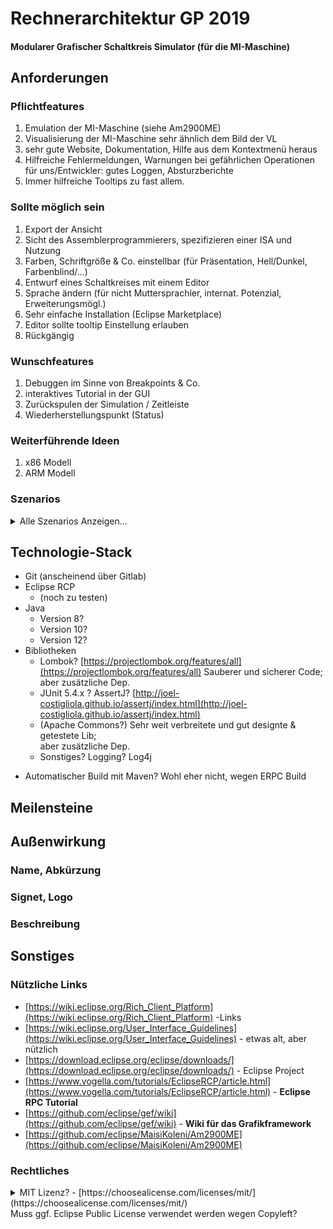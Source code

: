 # Rechnerarchitektur GP 2019
#### Modularer Grafischer Schaltkreis Simulator (für die MI-Maschine)

## Anforderungen

### Pflichtfeatures
1.  Emulation der MI-Maschine (siehe Am2900ME)
2.  Visualisierung der MI-Maschine sehr ähnlich dem Bild der VL
3.  sehr gute Website, Dokumentation, Hilfe aus dem Kontextmenü heraus
4.  Hilfreiche Fehlermeldungen, Warnungen bei gefährlichen Operationen  
    für uns/Entwickler: gutes Loggen, Absturzberichte
5.  Immer hilfreiche Tooltips zu fast allem.
    

### Sollte möglich sein
1.  Export der Ansicht
2.  Sicht des Assemblerprogrammierers, spezifizieren einer ISA und Nutzung
3.  Farben, Schriftgröße & Co. einstellbar (für Präsentation, Hell/Dunkel, Farbenblind/…)
4.  Entwurf eines Schaltkreises mit einem Editor
5.  Sprache ändern (für nicht Muttersprachler, internat. Potenzial, Erweiterungsmögl.)
6.  Sehr einfache Installation (Eclipse Marketplace)
7.  Editor sollte tooltip Einstellung erlauben
8.  Rückgängig
    

### Wunschfeatures
1.  Debuggen im Sinne von Breakpoints & Co.
2.  interaktives Tutorial in der GUI
3.  Zurückspulen der Simulation / Zeitleiste
4.  Wiederherstellungspunkt (Status)

### Weiterführende Ideen
1.  x86 Modell
2.  ARM Modell


### Szenarios
<details><summary>
Alle Szenarios Anzeigen...
</summary><p>

#### 01. Installation
Das Programm lässt sich entweder über den Eclipse Marketplace einfach installieren (oder als Eclipse Projekt) oder **als eigenes Eclipse RPC Projekt direkt herunterladen (ggf. entpacken) und starten.**<sup>[A]</sup> Das Programm / Plugin lässt sich auf Windows (7+), MacOS und Linux ausführen; alle verbreitete Hardware nach 2010 mit 64 Bit OS sollte funktionieren.<sup>[B]</sup> Es muss auf den Rechnern in den TUM Rechnerhallen funktionieren.<sup>[C]</sup>

#### 02. Deinstallation
Das Programm muss sich ohne nennenswerten Aufwand oder Kentnisse vom Benutzer rückstandslos entfernen lassen.<sup>[A]</sup>

#### 03. Programmstart
Das Programm bzw. Plugin startet schnell (unter 10 sec.; besser unter 5 sec).<sup>[A]</sup> Bei dem ersten Programmstart ist ein Willkommensfenster zu sehen, das auf erklärende Resourcen verweist, den Nutzer grüßt und ggf. auf die (Sprach-)Einstellungen hinweist.<sup>[B]</sup> Es wird bestenfalls auf ein Beispielprojekt verwiesen (kann erstellt werden?) um dem Nutzer zu ermöglichen, sich damit vertraut zu machen.<sup>[C]</sup>

#### 04. Programmende
Sollten bei Beenden des Programms oder Programmabsturz nicht persistierte Daten vorliegen, muss dafür gesorgt werden, dass diese nicht verloren gehen.<sup>[A]</sup> Enweder durch einen Dialog<sup>[B]</sup>, oder durch erzeugte Recovery-Dateien<sup>[C]</sup>.

### Fügt hier eure eigenen dazu, fortlaufend nummeriert und ggf. mit <sup>[A,B,C,..]</sup> genauer spezifiziert.

</p></details>

## Technologie-Stack
*   Git (anscheinend über Gitlab)
*   Eclipse RCP
    -  (noch zu testen)
*   Java
    -   Version 8?
    -   Version 10?
    -   Version 12?
*   Bibliotheken
    -   Lombok? [https://projectlombok.org/features/all](https://projectlombok.org/features/all)
	Sauberer und sicherer Code; aber zusätzliche Dep.
    -   JUnit 5.4.x ? AssertJ? [http://joel-costigliola.github.io/assertj/index.html](http://joel-costigliola.github.io/assertj/index.html)
    - (Apache Commons?)
    Sehr weit verbreitete und gut designte & getestete Lib;  
    aber zusätzliche Dep.
    - Sonstiges? Logging? Log4j
-   Automatischer Build mit Maven? Wohl eher nicht, wegen ERPC Build

## Meilensteine

## Außenwirkung
### Name, Abkürzung
### Signet, Logo
### Beschreibung

## Sonstiges
### Nützliche Links
- [https://wiki.eclipse.org/Rich_Client_Platform](https://wiki.eclipse.org/Rich_Client_Platform) -Links
- [https://wiki.eclipse.org/User_Interface_Guidelines](https://wiki.eclipse.org/User_Interface_Guidelines) - etwas alt, aber nützlich
- [https://download.eclipse.org/eclipse/downloads/](https://download.eclipse.org/eclipse/downloads/) - Eclipse Project
- [https://www.vogella.com/tutorials/EclipseRCP/article.html](https://www.vogella.com/tutorials/EclipseRCP/article.html) - **Eclipse RPC Tutorial**
- [https://github.com/eclipse/gef/wiki](https://github.com/eclipse/gef/wiki) - **Wiki für das Grafikframework**
- [https://github.com/eclipse/MaisiKoleni/Am2900ME](https://github.com/eclipse/MaisiKoleni/Am2900ME)

### Rechtliches
<details><summary>MIT Lizenz? - [https://choosealicense.com/licenses/mit/](https://choosealicense.com/licenses/mit/)</summary><p>

>MIT License
>
>Copyright (c) 2019 Christian Femers, Daniel Kirschten, Fabian Stemmler
>
> 
>
>Permission is hereby granted, free of charge, to any person obtaining a copy
>of this software and associated documentation files (the "Software"), to deal
>in the Software without restriction, including without limitation the rights
>to use, copy, modify, merge, publish, distribute, sublicense, and/or sell
>copies of the Software, and to permit persons to whom the Software is
>furnished to do so, subject to the following conditions:
>
>The above copyright notice and this permission notice shall be included in all
>copies or substantial portions of the Software.
>
>THE SOFTWARE IS PROVIDED "AS IS", WITHOUT WARRANTY OF ANY KIND, EXPRESS OR
>IMPLIED, INCLUDING BUT NOT LIMITED TO THE WARRANTIES OF MERCHANTABILITY,
>FITNESS FOR A PARTICULAR PURPOSE AND NONINFRINGEMENT. IN NO EVENT SHALL THE
>AUTHORS OR COPYRIGHT HOLDERS BE LIABLE FOR ANY CLAIM, DAMAGES OR OTHER
>LIABILITY, WHETHER IN AN ACTION OF CONTRACT, TORT OR OTHERWISE, ARISING FROM,
>OUT OF OR IN CONNECTION WITH THE SOFTWARE OR THE USE OR OTHER DEALINGS IN THE
>SOFTWARE.

</p></details>
Muss ggf. Eclipse Public License verwendet werden wegen Copyleft?

